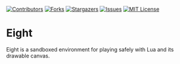 [![Contributors][contributors-shield]][contributors-url]
[![Forks][forks-shield]][forks-url]
[![Stargazers][stars-shield]][stars-url]
[![Issues][issues-shield]][issues-url]
[![MIT License][license-shield]][license-url]

# Eight
Eight is a sandboxed environment for playing safely with Lua and its drawable canvas.

[contributors-shield]: https://img.shields.io/github/contributors/Ale32bit/Eight.svg?style=flat-square
[contributors-url]: https://github.com/Ale32bit/Eight/graphs/contributors
[forks-shield]: https://img.shields.io/github/forks/Ale32bit/Eight.svg?style=flat-square
[forks-url]: https://github.com/Ale32bit/Eight/network/members
[stars-shield]: https://img.shields.io/github/stars/Ale32bit/Eight.svg?style=flat-square
[stars-url]: https://github.com/Ale32bit/Eight/stargazers
[issues-shield]: https://img.shields.io/github/issues/Ale32bit/Eight.svg?style=flat-square
[issues-url]: https://github.com/Ale32bit/Eight/issues
[license-shield]: https://img.shields.io/github/license/Ale32bit/Eight.svg?style=flat-square
[license-url]: https://github.com/Ale32bit/Eight/blob/master/LICENSE
